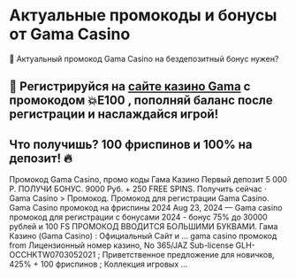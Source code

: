 # Актуальные промокоды и бонусы от Gama Casino

🧐 Актуальный промокод Gama Casino на бездепозитный бонус нужен?

## 🤗 Регистрируйся на [сайте казино Gama](https://linkcasino.ru/gama_e100) с промокодом 💥E100 , пополняй баланс после регистрации и наслаждайся игрой!

## Что получишь? 100 фриспинов и 100% на депозит! 🔥


Промокод Gama Casino, промо коды Гама Казино Первый депозит 5 000 Р. ПОЛУЧИ БОНУС. 9000 Руб. + 250 FREE SPINS. Получить сейчас · Gama Casino > Промокод. Промокод для регистрации Gama Casino. Gama Casino промокод на фриспины 2024 Aug 23, 2024 — Gama casino промокод для регистрации с бонусами 2024  - бонус 75% до 30000 рублей и 100 FS ПРОМОКОД ВВОДИТСЯ БОЛЬШИМИ БУКВАМИ. Гама Казино (Gama Casino) : Официальный Сайт и ... gama casino промокод from Лицензионный номер казино, No 365/JAZ Sub-license GLH-OCCHKTW0703052021 ; Приветственное предложение для новичков, 425% + 100 фриспинов ; Коллекция игровых ...
